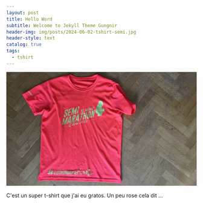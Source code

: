 ```yaml
---
layout: post
title: Hello Word
subtitle: Welcome to Jekyll Theme Gungnir
header-img: img/posts/2024-06-02-tshirt-semi.jpg
header-style: text
catalog: true
tags:
  - tshirt
---
```


![Image Example](/img/posts/2024-06-02-tshirt-semi.jpg)

C'est un super t-shirt que j'ai eu gratos. Un peu rose cela dit ...
